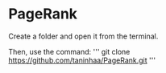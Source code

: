 # PageRank

Create a folder and open it from the terminal. 

Then, use the command:
'''
git clone https://github.com/taninhaa/PageRank.git
'''
